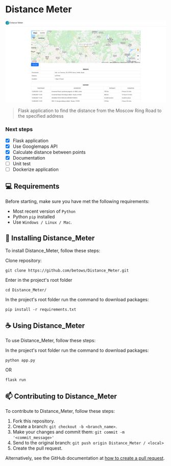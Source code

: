 # Distance Meter

<img src="example.png" alt="Example image">

> Flask application to find the distance from the Moscow Ring Road to the specified address

### Next steps

- [x] Flask application 
- [x] Use Googlemaps API
- [x] Calculate distance between points
- [x] Documentation 
- [ ] Unit test
- [ ] Dockerize application

## 💻 Requirements

Before starting, make sure you have met the following requirements: 

* Most recent version of `Python`
* Python `pip` installed 
* Use  `Windows / Linux / Mac`.

## 🚀 Installing Distance_Meter

To install Distance_Meter, follow these steps: 

Clone repository:
```
git clone https://github.com/betows/Distance_Meter.git
```

Enter in the project's root folder
```
cd Distance_Meter/
```

In the project's root folder run the command to download packages:
```
pip install -r requirements.txt
```

## ☕ Using Distance_Meter

To use Distance_Meter, follow these steps:

In the project's root folder run the command to download packages:
```
python app.py
```
OR
```
flask run
```

## 📫 Contributing to Distance_Meter

To contribute to Distance_Meter, follow these steps:

1. Fork this repository.
2. Create a branch: `git checkout -b <branch_name>`.
3. Make your changes and commit them: `git commit -m '<commit_message>'`
4. Send to the original branch: `git push origin Distance_Meter / <local>`
5. Create the pull request.

Alternatively, see the GitHub documentation at [how to create a pull request](https://help.github.com/en/github/collaborating-with-issues-and-pull-requests/creating-a-pull-request ). 